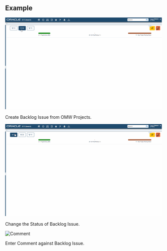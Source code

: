 ## Example

![Start](img/e1p-backlog-start.gif)

Create Backlog Issue from OMW Projects.

![Change](img/e1p-backlog-change.gif)

Change the Status of Backlog Issue.

![Comment](imt/e1p-backlog-comment.gif)

Enter Comment against Backlog Issue.
